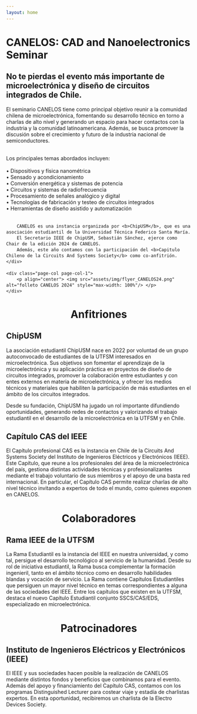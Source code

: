 ```yaml
---
layout: home
---
```



<h1 class="home-title"> CANELOS: CAD and Nanoelectronics Seminar </h1>
	
<h2 class="home-subtitle"> No te pierdas el evento más importante de microelectrónica y diseño de circuitos integrados de Chile.</h2>

El seminario CANELOS tiene como principal objetivo reunir a la comunidad chilena de microelectrónica, fomentando su desarrollo técnico en torno a charlas de alto nivel
y generando un espacio para hacer contactos con la industria y la comunidad latinoamericana. 
Además, se busca promover la discusión sobre el crecimiento y futuro de la industria nacional de semiconductores.

<div class="page-col-wrapper">        
	<div class="page-col page-col-2">
		<br>
		Los principales temas abordados incluyen: <br><br>	
		• Dispositivos y física nanométrica <br>
		• Sensado y acondicionamiento <br>	
		• Conversión energética y sistemas de potencia <br>		
		• Circuitos y sistemas de radiofrecuencia <br>	
		• Procesamiento de señales analógico y digital <br>	
		• Tecnologías de fabricación y testeo de circuitos integrados <br>	 
		• Herramientas de diseño asistido y automatización <br><br>	

		CANELOS es una instancia organizada por <b>ChipUSM</b>, que es una asociación estudiantil de la Universidad Técnica Federico Santa María.
		El Secretario IEEE de ChipUSM, Sebastián Sánchez, ejerce como Chair de la edición 2024 de CANELOS. 
		Además, este año contamos con la participación del <b>Capitulo Chileno de la Circuits And Systems Society</b> como co-anfitrión.
	</div>
	
	<div class="page-col page-col-1">
		<p align="center"> <img src="assets/img/flyer_CANELOS24.png" alt="folleto CANELOS 2024" style="max-width: 100%"/> </p>
	</div>
</div>


<h1 style="text-align: center"> Anfitriones </h1>

## ChipUSM

La asociación estudiantil ChipUSM nace en 2022 por voluntad de un grupo autoconvocado de estudiantes de la UTFSM interesados en microelectrónica.
Sus objetivos son fomentar el aprendizaje de la microelectrónica y su aplicación práctica en proyectos de diseño de circuitos integrados, 
promover la colaboración entre estudiantes y con entes externos en materia de microelectrónica, 
y ofrecer los medios técnicos y materiales que habiliten la participación de más estudiantes en el ámbito de los circuitos integrados.

Desde su fundación, ChipUSM ha jugado un rol importante difundiendo oportunidades, generando redes de contactos 
y valorizando el trabajo estudiantil en el desarrollo de la microelectrónica en la UTFSM y en Chile.


## Capítulo CAS del IEEE

El Capítulo profesional CAS es la instancia en Chile de la Circuits And Systems Society del Instituto de Ingenieros Eléctricos y Electrónicos (IEEE).
Este Capítulo, que reune a los profesionales del área de la microelectrónica del país, gestiona distintas actividades técnicas y profesionalizantes
mediante el trabajo voluntario de sus miembros y el apoyo de una basta red internacional. 
En particular, el Capítulo CAS permite realizar charlas de alto nivel técnico invitando a expertos de todo el mundo, como quienes exponen en CANELOS.

<h1 style="text-align: center"> Colaboradores </h1>

<!--
## Departamento de Electrónica de la UTFSM

asdads

## Centro AC3E

asdasd
-->

## Rama IEEE de la UTFSM
La Rama Estudiantil es la instancia del IEEE en nuestra universidad, y como tal, persigue el desarrollo tecnológico al servicio de la humanidad.
Desde su rol de iniciativa estudiantil, la Rama busca complementar la formación ingenieril, tanto en el ámbito técnico como en desarrollo 
habilidades blandas y vocación de servicio.
La Rama contiene Capítulos Estudiantiles que persiguen un mayor nivel técnico en temas correspondientes a alguna de las sociedades del IEEE.
Entre los capítulos que existen en la UTFSM, destaca el nuevo Capítulo Estudiantil conjunto SSCS/CAS/EDS, especializado en microelectrónica.

<h1 style="text-align: center"> Patrocinadores </h1>

## Instituto de Ingenieros Eléctricos y Electrónicos (IEEE)

El IEEE y sus sociedades hacen posible la realización de CANELOS mediante distintos fondos y beneficios que combinamos para el evento.
Además del apoyo y financiamiento del Capítulo CAS, contamos con los programas Distinguished Lecturer para costear viaje y estadía de charlistas expertos.
En esta oportunidad, recibiremos un charlista de la Electro Devices Society.

<!--
## Synopsys

asdasd
-->